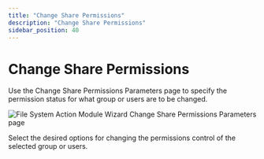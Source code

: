 ```yaml
---
title: "Change Share Permissions"
description: "Change Share Permissions"
sidebar_position: 40
---
```


# Change Share Permissions

Use the Change Share Permissions Parameters page to specify the permission status for what group or
users are to be changed.

![File System Action Module Wizard Change Share Permissions Parameters page](/img/product_docs/accessanalyzer/12.0/admin/action/filesystem/parameters/changesharepermissions.webp)

Select the desired options for changing the permissions control of the selected group or users.
